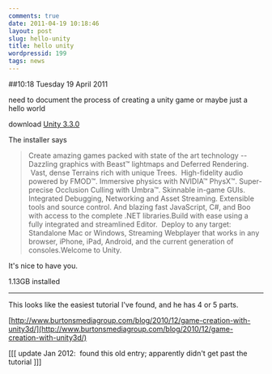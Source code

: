 ```yaml
---
comments: true
date: 2011-04-19 10:18:46
layout: post
slug: hello-unity
title: hello unity
wordpressid: 199
tags: news
---
```


##10:18 Tuesday 19 April 2011

need to document the process of creating a unity game or maybe just a hello world

download [Unity 3.3.0](http://unity3d.com/unity/download/)

The installer says


> Create amazing games packed with state of the art technology -- Dazzling graphics with Beast™ lightmaps and Deferred Rendering.  Vast, dense Terrains rich with unique Trees.  High-fidelity audio powered by FMOD™. Immersive physics with NVIDIA™ PhysX™. Super-precise Occlusion Culling with Umbra™. Skinnable in-game GUIs. Integrated Debugging, Networking and Asset Streaming. Extensible tools and source control. And blazing fast JavaScript, C#, and Boo with access to the complete .NET libraries.Build with ease using a fully integrated and streamlined Editor.  Deploy to any target: Standalone Mac or Windows, Streaming Webplayer that works in any browser, iPhone, iPad, Android, and the current generation of consoles.Welcome to Unity.

It's nice to have you.


1.13GB installed





* * *



This looks like the easiest tutorial I've found, and he has 4 or 5 parts.

[http://www.burtonsmediagroup.com/blog/2010/12/game-creation-with-unity3d/](http://www.burtonsmediagroup.com/blog/2010/12/game-creation-with-unity3d/)

[[[ update Jan 2012:  found this old entry; apparently didn't get past the tutorial ]]]


